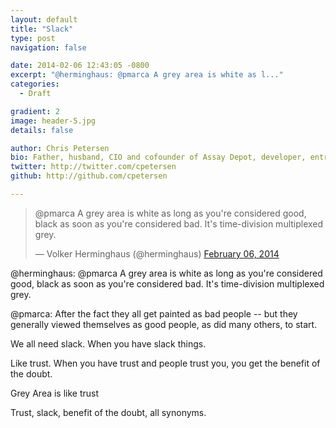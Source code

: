```yaml
---
layout: default
title: "Slack"
type: post
navigation: false

date: 2014-02-06 12:43:05 -0800
excerpt: "@herminghaus: @pmarca A grey area is white as l..."
categories:
  - Draft

gradient: 2
image: header-5.jpg
details: false

author: Chris Petersen
bio: Father, husband, CIO and cofounder of Assay Depot, developer, entrepreneur and technologist.
twitter: http://twitter.com/cpetersen
github: http://github.com/cpetersen

---
```


<blockquote class="twitter-tweet"><p>@pmarca A grey area is white as long as you're considered good, black as soon as you're considered bad. It's time-division multiplexed grey.</p>&mdash; Volker Herminghaus (@herminghaus) <a href="https://twitter.com/herminghaus/status/431520274727862272">February 06, 2014</a></blockquote>
<script async src="//platform.twitter.com/widgets.js" charset="utf-8"></script>

 @herminghaus: @pmarca A grey area is white as long as you're considered good, black as soon as you're considered bad. It's time-division multiplexed grey. 

 @pmarca:  After the fact they all get painted as bad people -- but they generally viewed themselves as good people, as did many others, to start. 

 We all need slack. When you have slack things. 

 Like trust. When you have trust and people trust you, you get the benefit of the doubt. 

 Grey Area is like trust 

 Trust, slack, benefit of the doubt, all synonyms. 

 
